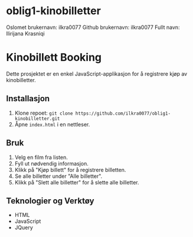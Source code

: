 # oblig1-kinobilletter

Oslomet brukernavn: ilkra0077
Github brukernavn: ilkra0077
Fullt navn: Ilirijana Krasniqi

# Kinobillett Booking

Dette prosjektet er en enkel JavaScript-applikasjon for å registrere kjøp av kinobilletter.

## Installasjon

1. Klone repoet: `git clone https://github.com/ilkra0077/oblig1-kinobilletter.git`
2. Åpne `index.html` i en nettleser.

## Bruk

1. Velg en film fra listen.
2. Fyll ut nødvendig informasjon.
3. Klikk på "Kjøp billett" for å registrere billetten.
4. Se alle billetter under "Alle billetter".
5. Klikk på "Slett alle billetter" for å slette alle billetter. 

## Teknologier og Verktøy

- HTML
- JavaScript
- JQuery
